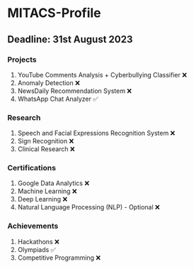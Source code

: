 # MITACS-Profile
## Deadline: 31st August 2023
### Projects
1. YouTube Comments Analysis + Cyberbullying Classifier ❌
2. Anomaly Detection ❌
3. NewsDaily Recommendation System ❌
4. WhatsApp Chat Analyzer ✅

### Research
1. Speech and Facial Expressions Recognition System ❌
2. Sign Recognition ❌
3. Clinical Research ❌

### Certifications
1. Google Data Analytics ❌
2. Machine Learning ❌
3. Deep Learning ❌
4. Natural Language Processing (NLP) - Optional ❌

### Achievements
1. Hackathons ❌
2. Olympiads ✅
3. Competitive Programming ❌

